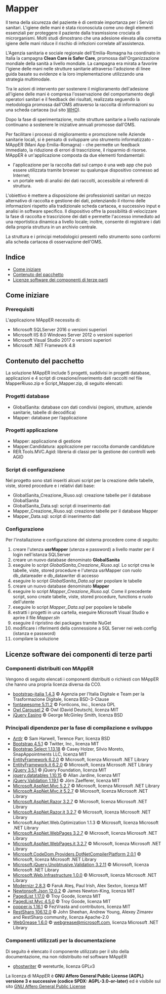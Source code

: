 # Mapper

Il tema della sicurezza del paziente è di centrale importanza per i Servizi sanitari. L'igiene delle mani è stata riconosciuta come uno degli elementi essenziali per proteggere il paziente dalla trasmissione crociata di microrganismi. Molti studi dimostrano che una adesione elevata alla corretta igiene delle mani riduce il rischio di infezioni correlate all'assistenza.

L'Agenzia sanitaria e sociale regionale dell'Emilia-Romagna ha coordinato in Italia la campagna **Clean Care is Safer Care**, promossa dall'Organizzazione mondiale della sanità a livello mondiale. La campagna era mirata a favorire l'igiene delle mani nelle strutture sanitarie attraverso l'adozione di linee guida basate su evidenze e la loro implementazione utilizzando una strategia multimodale.

Tra le azioni di intervento per sostenere il miglioramento dell'adesione all'igiene delle mani è compresa l'osservazione del comportamento degli operatori sanitari e il feedback dei risultati, realizzata seguendo la metodologia promossa dall'OMS attraverso la raccolta di informazioni su una scheda cartacea (sul sito [WHO](https://www.who.int/teams/integrated-health-services/infection-prevention-control/hand-hygiene/monitoring-tools)).

Dopo la fase di sperimentazione, molte strutture sanitarie a livello nazionale continuano a sostenere le iniziative annuali promosse dall'OMS.

Per facilitare i processi di miglioramento e promozione nelle Aziende sanitarie locali, si è pensato di sviluppare uno strumento informatizzato - MAppER (Mani App Emilia-Romagna) - che permette un feedback immediato, la riduzione di errori di trascrizione, il risparmio di risorse.
MAppER è un'applicazione composta da due elementi fondamentali:

- l'applicazione per la raccolta dati sul campo è una web app che può essere utilizzata tramite browser su qualunque dispositivo connesso ad Internet;
- un portale web di analisi dei dati raccolti, accessibile ai referenti di struttura.

L'obiettivo è mettere a disposizione dei professionisti sanitari un mezzo alternativo di raccolta e gestione dei dati, potenziando il ritorno delle informazioni rispetto alla tradizionale scheda cartacea, e successivo input e analisi in software specifico. Il dispositivo offre la possibilità di velocizzare la fase di raccolta e trascrizione dei dati e permette l'accesso immediato ad una reportistica dinamica a livello locale; inoltre, consente di registrare i dati della propria struttura in un archivio centrale.

La struttura e i principi metodologici presenti nello strumento sono conformi alla scheda cartacea di osservazione dell'OMS.


## Indice

- [Come iniziare](#comeiniziare)
- [Contenuto del pacchetto](#contenutopacchetto)
- [Licenze software dei componenti di terze parti](#licenzesoftware)

## <a name="comeiniziare"/>Come iniziare
### Prerequisiti
L'applicazione MAppER necessita di:
- Microsoft SQLServer 2016 o versioni superiori
- Microsoft IIS 8.0 Windows Server 2012 o versioni superiori
- Microsoft Visual Studio 2017 o versioni superiori
- Microsoft .NET Framework 4.8

## <a name="contenutopacchetto"/>Contenuto del pacchetto
La soluzione MAppER include 5 progetti, suddivisi in progetti database, applicazioni e 4 script di creazione/inserimento dati raccolti nel file MapperRiuso.zip e Script_Mapper.zip, di seguito elencati:

### Progetti database
- GlobalSanita: database con dati condivisi (regioni, strutture, aziende sanitarie, tabelle di decodifica)
- Mapper: database per l’applicazione

### Progetti applicazione
- Mapper: applicazione di gestione
- Mapper.Candidatura: applicazione per raccolta domande candidature
- RER.Tools.MVC.Agid: libreria di classi per la gestione dei controlli web AGID

### Script di configurazione
Nel progetto sono stati inseriti alcuni script per la creazione delle tabelle, viste, stored procedure e i relativi dati base:
- GlobalSanita_Creazione_Riuso.sql: creazione tabelle per il database GlobalSanita
- GlobalSanita_Data.sql: script di inserimento dati
- Mapper_Creazione_Riuso.sql: creazione tabelle per il database Mapper
- Mapper_Data.sql: script di inserimento dati

### Configurazione
Per l'installazione e configurazione del sistema procedere come di seguito:

1. creare l'utenza **usrMapper** (utenza e password) a livello master per il login nell'istanza SQLServer
2. creare un nuovo database denominato **GlobalSanita**
3. eseguire lo script *GlobalSanita_Creazione_Riuso.sql*. Lo script crea le tabelle, viste, stored procedure e l'utenza usrMapper con ruolo db_datareader e db_datawriter di accesso
4. eseguire lo script *GlobalSanita_Data.sql* per popolare le tabelle
5. creare un nuovo database denominato **Mapper**
6. eseguire lo script *Mapper_Creazione_Riuso.sql*. Come il precedente script, sono create tabelle, viste, stored procedure, functions e ruolo dell'utente
7. eseguire lo script *Mapper_Data.sql* per popolare le tabelle
8. estratti i progetti in una cartella, eseguire Microsoft Visual Studio e aprire il file *Mapper.sln*
9. eseguire il ripristino dei packages tramite NuGet
10.	modificare i riferimenti della connessione a SQL Server nei web.config (istanza e password)
11.	compilare la soluzione


## <a name="licenzesoftware"/>Licenze software dei componenti di terze parti

### Componenti distribuiti con MAppER
Vengono di seguito elencati i componenti distribuiti o richiesti con MAppER che hanno una propria licenza diversa da CC0.

- [bootstrap-italia 1.4.3](https://italia.github.io/bootstrap-italia/) ©
Agenzia per l'Italia Digitale e Team per la Trasformazione Digitale, licenza BSD-3-Clause
- [fontawesome 5.11.2](https://fontawesome.com/) © Fonticons, Inc., licenza GPL
- [Owl Carousel 2](https://owlcarousel2.github.io/OwlCarousel2/) © Owl (David Deutsch), licenza MIT
- [jQuery Easing](http://gsgd.co.uk/sandbox/jquery/easing/) © George McGinley Smith, licenza BSD

### Principali dipendenze per la fase di compilazione e sviluppo
- [Antlr](https://github.com/antlr/antlrcs) © Sam Harwell, Terence Parr, licenza BSD
- [Bootstrap 4.5.1](https://getbootstrap.com/) © Twitter, Inc., licenza MIT
- [Bootstrap Select 1.13.18](https://developer.snapappointments.com/bootstrap-select) © Casey Holzer, Silvio Moreto, SnapAppointments LLC, licenza MIT
- [EntityFramework 6.2.0](https://github.com/dotnet/ef6/wiki) © Microsoft, licenza Microsoft .NET Library
- [EntityFramework.it 6.2.0](https://github.com/dotnet/ef6/wiki) © Microsoft, licenza Microsoft .NET Library
- [jQuery 3.5.1](https://jquery.com/) © jQuery Foundation, licenza MIT
- [jquery.datatables 1.10.15](https://datatables.net/) © Allan Jardine, licenza MIT
- [jQuery.Validation 1.19.1](https://jqueryvalidation.org/) © Jörn Zaefferer, licenza MIT
- [Microsoft.AspNet.Mvc 5.2.7](https://www.asp.net/web-pages) © Microsoft, licenza Microsoft .NET Library
- [Microsoft.AspNet.Mvc.it 5.2.7](https://www.asp.net/web-pages) © Microsoft, licenza Microsoft .NET Library
- [Microsoft.AspNet.Razor 3.2.7](https://www.asp.net/web-pages) © Microsoft, licenza Microsoft .NET Library
- [Microsoft.AspNet.Razor.it 3.2.7](https://www.asp.net/web-pages) © Microsoft, licenza Microsoft .NET Library
- Microsoft.AspNet.Web.Optimization 1.1.3 © Microsoft, licenza Microsoft .NET Library
- [Microsoft.AspNet.WebPages 3.2.7](https://www.asp.net/web-pages) © Microsoft, licenza Microsoft .NET Library
- [Microsoft.AspNet.WebPages.it 3.2.7](https://www.asp.net/web-pages) © Microsoft, licenza Microsoft .NET Library
- [Microsoft.CodeDom.Providers.DotNetCompilerPlatform 2.0.1](https://www.asp.net) © Microsoft, licenza Microsoft .NET Library
- [Microsoft.jQuery.Unobtrusive.Validation 3.2.11](https://www.asp.net) © Microsoft, licenza Microsoft .NET Library
- [Microsoft.Web.Infrastructure 1.0.0](https://www.asp.net) © Microsoft, licenza Microsoft .NET Library
- [Modernizr 2.8.3](https://modernizr.com/) © Faruk Ateş, Paul Irish, Alex Sexton, licenza MIT
- [Newtonsoft.Json 12.0.2](https://www.newtonsoft.com/json) © James Newton-King, licenza MIT
- [PagedList 1.17.0](https://github.com/TroyGoode/PagedList) © Troy Goode, licenza MIT
- [PagedList.Mvc 4.5.0](https://github.com/TroyGoode/PagedList) © Troy Goode, licenza MIT
- [popper.js 1.16.1](https://popper.js.org/) © FezVrasta and contributors, licenza MIT
- [RestSharp 106.12.0](https://restsharp.dev/) © John Sheehan, Andrew Young, Alexey Zimarev and RestSharp community, licenza Apache-2.0
- [WebGrease 1.6.0](http://webgrease.codeplex.com/) © webgrease@microsoft.com, licenza Microsoft .NET Library


### Componenti utilizzati per la documentazione

Di seguito è elencato il componente utilizzato per il sito della documentazione, ma non ridistribuito nel software MAppER

- [ghostwriter](http://wereturtle.github.io/ghostwriter) © wereturtle, licenza GPLv3

La licenza di MAppER è **GNU Affero General Public License (AGPL) versione 3 e successive (codice SPDX: AGPL-3.0-or-later)** ed è visibile sul sito [GNU Affero General Public License](https://www.gnu.org/licenses/agpl-3.0.html)


